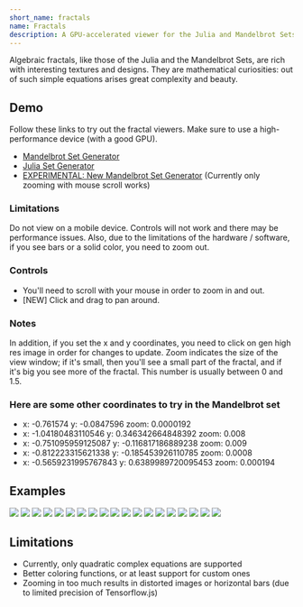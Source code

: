 ```yaml
---
short_name: fractals
name: Fractals
description: A GPU-accelerated viewer for the Julia and Mandelbrot Sets
---
```

Algebraic fractals, like those of the Julia and the Mandelbrot Sets, are rich with interesting textures and designs. They are mathematical curiosities: out of such simple equations arises great complexity and beauty. 

## Demo
Follow these links to try out the fractal viewers. Make sure to use a high-performance device (with a good GPU).
 * [Mandelbrot Set Generator](https://gliu20.github.io/fractals/mandelbrot.html)
 * [Julia Set Generator](https://gliu20.github.io/fractals/julia.html)
 * [EXPERIMENTAL: New Mandelbrot Set Generator](https://gliu20.github.io/fractals/new.html) (Currently only zooming with mouse scroll works)

### Limitations
Do not view on a mobile device. Controls will not work and there may be performance issues.
Also, due to the limitations of the hardware / software, if you see bars or a solid color, you need to zoom out. 
 
### Controls
* You'll need to scroll with your mouse in order to zoom in and out. 
* \[NEW\] Click and drag to pan around.

### Notes
In addition, if you set the x and y coordinates, you need to click on gen high res image in order for changes to update.
Zoom indicates the size of the view window; if it's small, then you'll see a small part of the fractal, and if it's big you see more of the fractal. This number is usually between 0 and 1.5.
 
### Here are some other coordinates to try in the Mandelbrot set
 * x: -0.761574           y: -0.0847596         zoom: 0.0000192
 * x: -1.04180483110546   y: 0.346342664848392  zoom: 0.008
 * x: -0.751095959125087  y: -0.116817186889238 zoom: 0.009
 * x: -0.812223315621338  y: -0.185453926110785 zoom: 0.0008
 * x: -0.5659231995767843 y: 0.6389989720095453 zoom: 0.000194

## Examples
![](https://gliu20.github.io/fractals/img/download.png)
![](https://gliu20.github.io/fractals/img/download%20(1).png)
![](https://gliu20.github.io/fractals/img/download%20(2).png)
![](https://gliu20.github.io/fractals/img/download%20(3).png)
![](https://gliu20.github.io/fractals/img/download%20(4).png)
![](https://gliu20.github.io/fractals/img/download%20(5).png)
![](https://gliu20.github.io/fractals/img/download%20(6).png)
![](https://gliu20.github.io/fractals/img/download%20(7).png)
![](https://gliu20.github.io/fractals/img/download%20(8).png)
![](https://gliu20.github.io/fractals/img/download%20(9).png)
![](https://gliu20.github.io/fractals/img/download%20(10).png)
![](https://gliu20.github.io/fractals/img/download%20(11).png)
![](https://gliu20.github.io/fractals/img/download%20(12).png)
![](https://gliu20.github.io/fractals/img/download%20(13).png)
![](https://gliu20.github.io/fractals/img/download%20(14).png)
![](https://gliu20.github.io/fractals/img/download%20(15).png)
![](https://gliu20.github.io/fractals/img/download%20(16).png)
![](https://gliu20.github.io/fractals/img/download%20(17).png)
![](https://gliu20.github.io/fractals/img/download%20(18).png)

## Limitations
 * Currently, only quadratic complex equations are supported
 * Better coloring functions, or at least support for custom ones
 * Zooming in too much results in distorted images or horizontal bars (due to limited precision of Tensorflow.js)
